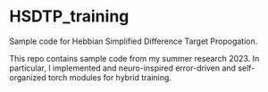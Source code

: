 # HSDTP_training
Sample code for Hebbian Simplified Difference Target Propogation.

This repo contains sample code from my summer research 2023. In particular, I implemented and neuro-inspired error-driven and self-organized torch modules for hybrid training.
